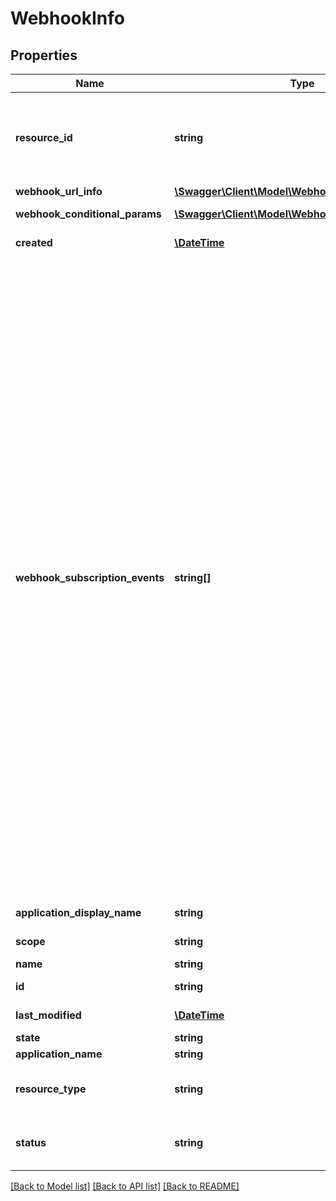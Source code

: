 # WebhookInfo

## Properties
Name | Type | Description | Notes
------------ | ------------- | ------------- | -------------
**resource_id** | **string** | Id of the resource type for which you want to create webhook. Provide agreementId if webhook needs to be created for an agreement. Similarly, widgetId if webhook needs to be created for a widget, megaSignId if webhook needs to be created for a megaSign and libraryDocumentId if webhook needs to be created for a library document. Need to specify only if scope is &#39;RESOURCE&#39;. Can&#39;t be modified in PUT request | [optional] 
**webhook_url_info** | [**\Swagger\Client\Model\WebhookUrlInfo**](WebhookUrlInfo.md) | Info of webhook url | [optional] 
**webhook_conditional_params** | [**\Swagger\Client\Model\WebhookConditionalParams**](WebhookConditionalParams.md) | Conditions which webhook creator can specify for the payload while creating or updating a webhook | [optional] 
**created** | [**\DateTime**](\DateTime.md) | Timestamp when the webhook was created. Will only be returned in GET request. Can&#39;t be modified in PUT request | [optional] 
**webhook_subscription_events** | **string[]** | Determines events for which the webhook is triggered. The possible values are &lt;br&gt; AGREEMENT_CREATED : When an agreement is created &lt;br&gt;, AGREEMENT_ACTION_DELEGATED : When an agreement is delegated &lt;br&gt;, AGREEMENT_RECALLED : When an agreement is recalled &lt;br&gt;, AGREEMENT_REJECTED : When an agreement is rejected &lt;br&gt;, AGREEMENT_EXPIRED : When an agreement expires &lt;br&gt;, AGREEMENT_ACTION_COMPLETED : When an agreement action is completed &lt;br&gt;, AGREEMENT_WORKFLOW_COMPLETED : When an agreement workflow is completed &lt;br&gt;, AGREEMENT_EMAIL_VIEWED : When an agreement&#39;s email is viewed &lt;br&gt;, AGREEMENT_MODIFIED : When an agreement is modified &lt;br&gt;, AGREEMENT_SHARED : When an agreement is shared &lt;br&gt;, AGREEMENT_VAULTED : When an agreement is vaulted &lt;br&gt;, AGREEMENT_ACTION_REQUESTED : When an agreement action is requested &lt;br&gt;, AGREEMENT_ACTION_REPLACED_SIGNER : When signer is replaced for an agreement &lt;br&gt;, AGREEMENT_AUTO_CANCELLED_CONVERSION_PROBLEM : When an agreement is auto-cancelled due to conversion problem &lt;br&gt;, AGREEMENT_DOCUMENTS_DELETED : When an agreement documents are deleted &lt;br&gt;, AGREEMENT_EMAIL_BOUNCED : When an agreement email gets bounced &lt;br&gt;, AGREEMENT_KBA_AUTHENTICATED : When an agreement KBA is authenticated &lt;br&gt;, AGREEMENT_OFFLINE_SYNC : When an agreement is synced offline &lt;br&gt;, AGREEMENT_USER_ACK_AGREEMENT_MODIFIED : User Acknowledgement when an agreement is modified &lt;br&gt;, AGREEMENT_UPLOADED_BY_SENDER : When an agreement is uploaded by sender &lt;br&gt;, AGREEMENT_WEB_IDENTITY_AUTHENTICATED : When an agreement web identity is authenticated &lt;br&gt;, AGREEMENT_ALL : All the supported agreement events for Webhooks &lt;br&gt;, MEGASIGN_CREATED : When a megaSign is created &lt;br&gt;, MEGASIGN_RECALLED : When a megaSign is recalled &lt;br&gt;, MEGASIGN_SHARED : When a megaSign is shared &lt;br&gt;, MEGASIGN_ALL : All the supported megaSign events for Webhooks &lt;br&gt;, WIDGET_CREATED : When a widget is created &lt;br&gt;, WIDGET_MODIFIED : When a widget is modified &lt;br&gt;, WIDGET_SHARED : When a widget is shared &lt;br&gt;, WIDGET_ENABLED : When a widget is enabled &lt;br&gt;, WIDGET_DISABLED : When a widget is disabled &lt;br&gt;, WIDGET_AUTO_CANCELLED_CONVERSION_PROBLEM : When a widget is auto-cancelled due to conversion problem &lt;br&gt;, WIDGET_ALL : All the supported widget events for Webhooks &lt;br&gt;, LIBRARY_DOCUMENT_CREATED : When a library document  is created &lt;br&gt;, LIBRARY_DOCUMENT_AUTO_CANCELLED_CONVERSION_PROBLEM : When a library document is auto-cancelled due to conversion problem &lt;br&gt;, LIBRARY_DOCUMENT_MODIFIED : When a library document is modified &lt;br&gt;, LIBRARY_DOCUMENT_ALL : All the supported library document  events for Webhooks | [optional] 
**application_display_name** | **string** | The display name of the application through which webhook is created | [optional] 
**scope** | **string** | Scope of webhook. Can&#39;t be modified in PUT request. The possible values are ACCOUNT, GROUP, USER or RESOURCE | [optional] 
**name** | **string** | The name of the webhook | [optional] 
**id** | **string** | The unique identifier of the webhook. Will only be returned in GET request. Can&#39;t be modified in PUT request | [optional] 
**last_modified** | [**\DateTime**](\DateTime.md) | Timestamp when the webhook was last updated. Will only be returned in GET request. Can&#39;t be modified in PUT request | [optional] 
**state** | **string** | The state in which the webhook should be created | [optional] 
**application_name** | **string** | The name of the application through which webhook is created | [optional] 
**resource_type** | **string** | The resource for which you want to create webhook. Need to specify only if scope is &#39;RESOURCE&#39;. Can&#39;t be modified in PUT request. The possible values are AGREEMENT, WIDGET,  MEGASIGN AND LIBRARY_DOCUMENT | [optional] 
**status** | **string** | Status of the webhook. Determines whether the webhook will be actually triggered. Default: ACTIVE, if ACTIVE, this webhook will receive event requests. If INACTIVE, this webhook will not receive event requests. Can&#39;t provide status in POST/PUT requests. | [optional] 

[[Back to Model list]](../README.md#documentation-for-models) [[Back to API list]](../README.md#documentation-for-api-endpoints) [[Back to README]](../README.md)


